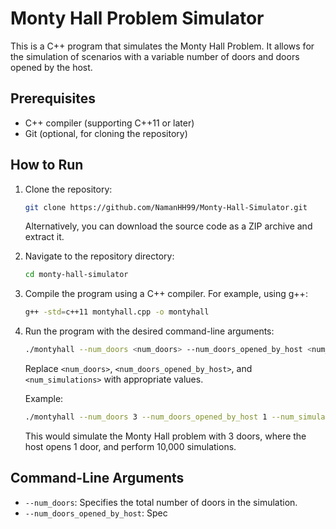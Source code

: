 # Monty Hall Problem Simulator

This is a C++ program that simulates the Monty Hall Problem. It allows for the simulation of scenarios with a variable number of doors and doors opened by the host.

## Prerequisites

- C++ compiler (supporting C++11 or later)
- Git (optional, for cloning the repository)

## How to Run

1. Clone the repository:

    ```bash
    git clone https://github.com/NamanHH99/Monty-Hall-Simulator.git
    ```

    Alternatively, you can download the source code as a ZIP archive and extract it.

2. Navigate to the repository directory:

    ```bash
    cd monty-hall-simulator
    ```

3. Compile the program using a C++ compiler. For example, using g++:

    ```bash
    g++ -std=c++11 montyhall.cpp -o montyhall
    ```

4. Run the program with the desired command-line arguments:

    ```bash
    ./montyhall --num_doors <num_doors> --num_doors_opened_by_host <num_doors_opened_by_host> --num_simulations <num_simulations>
    ```

    Replace `<num_doors>`, `<num_doors_opened_by_host>`, and `<num_simulations>` with appropriate values.

    Example:

    ```bash
    ./montyhall --num_doors 3 --num_doors_opened_by_host 1 --num_simulations 10000
    ```

    This would simulate the Monty Hall problem with 3 doors, where the host opens 1 door, and perform 10,000 simulations.

## Command-Line Arguments

- `--num_doors`: Specifies the total number of doors in the simulation.
- `--num_doors_opened_by_host`: Spec
